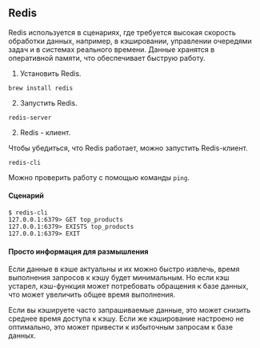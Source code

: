 ## Redis

Redis используется в сценариях, где требуется высокая скорость обработки данных, например, в кэшировании, управлении очередями задач и в системах реального времени. Данные хранятся в оперативной памяти, что обеспечивает быструю работу.

1. Установить Redis.

```
brew install redis
```

2. Запустить  Redis.

```
redis-server
```

2. Redis - клиент.

Чтобы убедиться, что Redis работает, можно запустить Redis-клиент.

```
redis-cli
```

Можно проверить работу с помощью команды `ping`.

#### Сценарий

```
$ redis-cli
127.0.0.1:6379> GET top_products
127.0.0.1:6379> EXISTS top_products
127.0.0.1:6379> EXIT
```

#### Просто информация для размышления

Если данные в кэше актуальны и их можно быстро извлечь, время выполнения запросов к кэшу будет минимальным. Но если кэш устарел, кэш-функция может потребовать обращения к базе данных, что может увеличить общее время выполнения.

Если вы кэшируете часто запрашиваемые данные, это может снизить среднее время доступа к кэшу. Если же кэширование настроено не оптимально, это может привести к избыточным запросам к базе данных.
